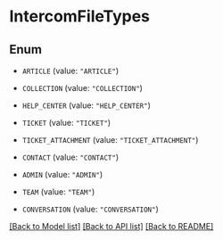 # IntercomFileTypes

## Enum


* `ARTICLE` (value: `"ARTICLE"`)

* `COLLECTION` (value: `"COLLECTION"`)

* `HELP_CENTER` (value: `"HELP_CENTER"`)

* `TICKET` (value: `"TICKET"`)

* `TICKET_ATTACHMENT` (value: `"TICKET_ATTACHMENT"`)

* `CONTACT` (value: `"CONTACT"`)

* `ADMIN` (value: `"ADMIN"`)

* `TEAM` (value: `"TEAM"`)

* `CONVERSATION` (value: `"CONVERSATION"`)


[[Back to Model list]](../README.md#documentation-for-models) [[Back to API list]](../README.md#documentation-for-api-endpoints) [[Back to README]](../README.md)


